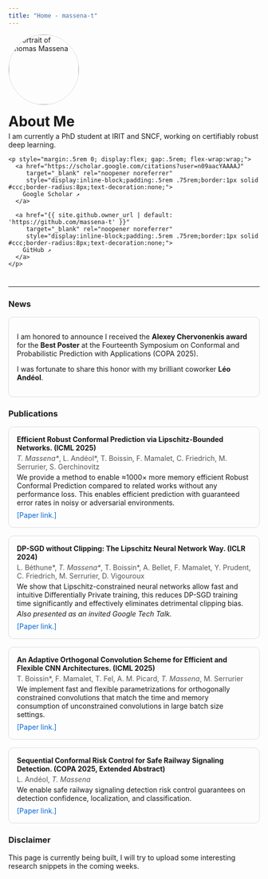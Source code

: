 ```yaml
---
title: "Home - massena-t"
---
```


<div style="display:flex;align-items:center;gap:1rem;flex-wrap:wrap">
  <img src="{{ "/assets/images/profile.jpg" | relative_url }}" alt="Portrait of Thomas Massena"
       style="width:140px;height:140px;object-fit:cover;border-radius:50%;border:1px solid #ddd;">
  <div>
    <h1 style="margin:0 0 .25rem 0;">About Me</h1>
    <p style="margin:.25rem 0;">
      I am currently a PhD student at IRIT and SNCF, working on certifiably robust deep learning.
    </p>

    <p style="margin:.5rem 0; display:flex; gap:.5rem; flex-wrap:wrap;">
      <a href="https://scholar.google.com/citations?user=n09aacYAAAAJ"
         target="_blank" rel="noopener noreferrer"
         style="display:inline-block;padding:.5rem .75rem;border:1px solid #ccc;border-radius:8px;text-decoration:none;">
        Google Scholar ↗
      </a>

      <a href="{{ site.github.owner_url | default: 'https://github.com/massena-t' }}"
         target="_blank" rel="noopener noreferrer"
         style="display:inline-block;padding:.5rem .75rem;border:1px solid #ccc;border-radius:8px;text-decoration:none;">
        GitHub ↗
      </a>
    </p>
  </div>
</div>

<hr style="margin:1.5rem 0;">

### News

<div style="border:1px solid #ddd;border-radius:10px;padding:1rem;">
  <p>
    I am honored to announce I received the <strong>Alexey Chervonenkis award</strong> for the 
    <strong>Best Poster</strong> at the Fourteenth Symposium on Conformal and Probabilistic Prediction 
    with Applications (COPA 2025).
  </p>
  <p>
    I was fortunate to share this honor with my brilliant coworker <strong>Léo Andéol</strong>.
  </p>
</div>


### Publications

<div style="display:flex;flex-direction:column;gap:1rem;">

  <!-- Publication 1 -->
  <div style="border:1px solid #ddd;border-radius:10px;padding:1rem;">
    <h4 style="margin:0 0 .25rem 0;">
      Efficient Robust Conformal Prediction via Lipschitz-Bounded Networks. (ICML 2025)
    </h4>
    <p style="margin:.25rem 0;color:#555;">
      <em>T. Massena*</em>, L. Andéol*, T. Boissin, F. Mamalet, C. Friedrich, M. Serrurier, S. Gerchinovitz
    </p>
    <p style="margin:.25rem 0;">
      We provide a method to enable ≈1000× more memory efficient Robust Conformal Prediction compared to related works without any performance loss. 
      This enables efficient prediction with guaranteed error rates in noisy or adversarial environments.
    </p>
    <p style="margin:.5rem 0 0 0;">
      <a href="https://arxiv.org/abs/2506.05434" target="_blank" style="text-decoration:none;color:#0366d6;">[Paper link.]</a>
    </p>
  </div>

  <!-- Publication 2 -->
  <div style="border:1px solid #ddd;border-radius:10px;padding:1rem;">
    <h4 style="margin:0 0 .25rem 0;">
      DP-SGD without Clipping: The Lipschitz Neural Network Way. (ICLR 2024)
    </h4>
    <p style="margin:.25rem 0;color:#555;">
      L. Béthune*, <em>T. Massena*</em>, T. Boissin*, A. Bellet, F. Mamalet, Y. Prudent, C. Friedrich, M. Serrurier, D. Vigouroux
    </p>
    <p style="margin:.25rem 0;">
      We show that Lipschitz-constrained neural networks allow fast and intuitive Differentially Private training, this reduces DP-SGD training time significantly and effectively eliminates detrimental clipping bias.
    </p>
    <p style="margin:.25rem 0;font-style:italic;">
      Also presented as an invited Google Tech Talk.
    </p>
    <p style="margin:.5rem 0 0 0;">
      <a href="https://arxiv.org/abs/2305.16202" target="_blank" style="text-decoration:none;color:#0366d6;">[Paper link.]</a>
    </p>
  </div>

  <!-- Publication 3 -->
  <div style="border:1px solid #ddd;border-radius:10px;padding:1rem;">
    <h4 style="margin:0 0 .25rem 0;">
      An Adaptive Orthogonal Convolution Scheme for Efficient and Flexible CNN Architectures. (ICML 2025)
    </h4>
    <p style="margin:.25rem 0;color:#555;">
      T. Boissin*, F. Mamalet, T. Fel, A. M. Picard, <em>T. Massena</em>, M. Serrurier
    </p>
    <p style="margin:.25rem 0;">
      We implement fast and flexible parametrizations for orthogonally constrained convolutions that match the time and memory consumption of unconstrained convolutions in large batch size settings.
    </p>
    <p style="margin:.5rem 0 0 0;">
      <a href="https://arxiv.org/abs/2501.07930" target="_blank" style="text-decoration:none;color:#0366d6;">[Paper link.]</a>
    </p>
  </div>

  <!-- Publication 4 -->
  <div style="border:1px solid #ddd;border-radius:10px;padding:1rem;">
    <h4 style="margin:0 0 .25rem 0;">
      Sequential Conformal Risk Control for Safe Railway Signaling Detection. (COPA 2025, Extended Abstract)
    </h4>
    <p style="margin:.25rem 0;color:#555;">
      L. Andéol, <em>T. Massena</em>
    </p>
    <p style="margin:.25rem 0;">
      We enable safe railway signaling detection risk control guarantees on detection confidence, localization, and classification.
    </p>
    <p style="margin:.5rem 0 0 0;">
      <a href="https://raw.githubusercontent.com/mlresearch/v266/main/assets/andeol25a/andeol25a.pdf" target="_blank" style="text-decoration:none;color:#0366d6;">[Paper link.]</a>
    </p>
  </div>

</div>


### Disclaimer

This page is currently being built, I will try to upload some interesting research snippets in the coming weeks.

<!-- - [/about/](/about/) -->
<!-- - [/posts/](/posts/) -->

